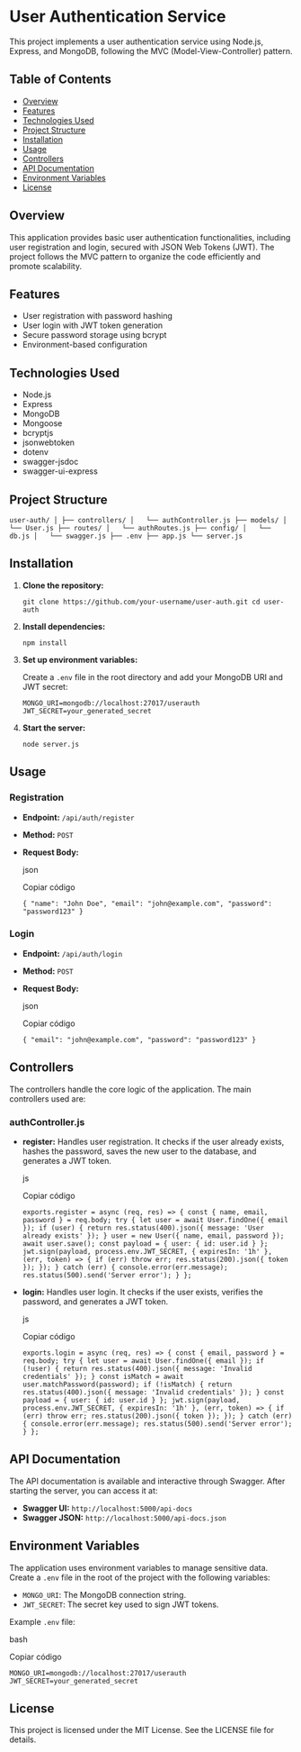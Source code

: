 User Authentication Service
===========================

This project implements a user authentication service using Node.js, Express, and MongoDB, following the MVC (Model-View-Controller) pattern.

Table of Contents
-----------------

-   [Overview](#overview)
-   [Features](#features)
-   [Technologies Used](#technologies-used)
-   [Project Structure](#project-structure)
-   [Installation](#installation)
-   [Usage](#usage)
-   [Controllers](#controllers)
-   [API Documentation](#api-documentation)
-   [Environment Variables](#environment-variables)
-   [License](#license)

Overview
--------

This application provides basic user authentication functionalities, including user registration and login, secured with JSON Web Tokens (JWT). The project follows the MVC pattern to organize the code efficiently and promote scalability.

Features
--------

-   User registration with password hashing
-   User login with JWT token generation
-   Secure password storage using bcrypt
-   Environment-based configuration

Technologies Used
-----------------

-   Node.js
-   Express
-   MongoDB
-   Mongoose
-   bcryptjs
-   jsonwebtoken
-   dotenv
-   swagger-jsdoc
-   swagger-ui-express

Project Structure
-----------------

`user-auth/
│
├── controllers/
│   └── authController.js
├── models/
│   └── User.js
├── routes/
│   └── authRoutes.js
├── config/
│   └── db.js
│   └── swagger.js
├── .env
├── app.js
└── server.js`

Installation
------------

1.  **Clone the repository:**


    `git clone https://github.com/your-username/user-auth.git
    cd user-auth`

2.  **Install dependencies:**

    `npm install`

3.  **Set up environment variables:**

    Create a `.env` file in the root directory and add your MongoDB URI and JWT secret:

    `MONGO_URI=mongodb://localhost:27017/userauth
    JWT_SECRET=your_generated_secret`

4.  **Start the server:**

    `node server.js`

Usage
-----

### Registration

-   **Endpoint:** `/api/auth/register`
-   **Method:** `POST`
-   **Request Body:**

    json

    Copiar código

    `{
      "name": "John Doe",
      "email": "john@example.com",
      "password": "password123"
    }`

### Login

-   **Endpoint:** `/api/auth/login`
-   **Method:** `POST`
-   **Request Body:**

    json

    Copiar código

    `{
      "email": "john@example.com",
      "password": "password123"
    }`

Controllers
-----------

The controllers handle the core logic of the application. The main controllers used are:

### authController.js

-   **register:** Handles user registration. It checks if the user already exists, hashes the password, saves the new user to the database, and generates a JWT token.

    js

    Copiar código

    `exports.register = async (req, res) => {
      const { name, email, password } = req.body;
      try {
        let user = await User.findOne({ email });
        if (user) {
          return res.status(400).json({ message: 'User already exists' });
        }
        user = new User({ name, email, password });
        await user.save();
        const payload = { user: { id: user.id } };
        jwt.sign(payload, process.env.JWT_SECRET, { expiresIn: '1h' }, (err, token) => {
          if (err) throw err;
          res.status(200).json({ token });
        });
      } catch (err) {
        console.error(err.message);
        res.status(500).send('Server error');
      }
    };`

-   **login:** Handles user login. It checks if the user exists, verifies the password, and generates a JWT token.

    js

    Copiar código

    `exports.login = async (req, res) => {
      const { email, password } = req.body;
      try {
        let user = await User.findOne({ email });
        if (!user) {
          return res.status(400).json({ message: 'Invalid credentials' });
        }
        const isMatch = await user.matchPassword(password);
        if (!isMatch) {
          return res.status(400).json({ message: 'Invalid credentials' });
        }
        const payload = { user: { id: user.id } };
        jwt.sign(payload, process.env.JWT_SECRET, { expiresIn: '1h' }, (err, token) => {
          if (err) throw err;
          res.status(200).json({ token });
        });
      } catch (err) {
        console.error(err.message);
        res.status(500).send('Server error');
      }
    };`

API Documentation
-----------------

The API documentation is available and interactive through Swagger. After starting the server, you can access it at:

-   **Swagger UI:** `http://localhost:5000/api-docs`
-   **Swagger JSON:** `http://localhost:5000/api-docs.json`

Environment Variables
---------------------

The application uses environment variables to manage sensitive data. Create a `.env` file in the root of the project with the following variables:

-   `MONGO_URI`: The MongoDB connection string.
-   `JWT_SECRET`: The secret key used to sign JWT tokens.

Example `.env` file:

bash

Copiar código

`MONGO_URI=mongodb://localhost:27017/userauth
JWT_SECRET=your_generated_secret`

License
-------

This project is licensed under the MIT License. See the LICENSE file for details.